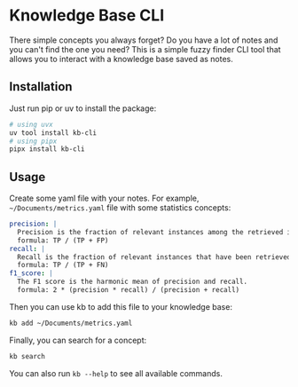 # Knowledge Base CLI

There simple concepts you always forget? Do you have a lot of notes and you can't find the one you need?
This is a simple fuzzy finder CLI tool that allows you to interact with a knowledge base saved as notes.

## Installation

Just run pip or uv to install the package:

```bash
# using uvx
uv tool install kb-cli
# using pipx
pipx install kb-cli
```

## Usage

Create some yaml file with your notes.
For example, `~/Documents/metrics.yaml` file with some statistics concepts:

```yaml
precision: |
  Precision is the fraction of relevant instances among the retrieved instances.
  formula: TP / (TP + FP)
recall: |
  Recall is the fraction of relevant instances that have been retrieved over the total amount of relevant instances.
  formula: TP / (TP + FN)
f1_score: |
  The F1 score is the harmonic mean of precision and recall.
  formula: 2 * (precision * recall) / (precision + recall)
```

Then you can use kb to add this file to your knowledge base:

```bash
kb add ~/Documents/metrics.yaml
```

Finally, you can search for a concept:

```bash
kb search
```

You can also run `kb --help` to see all available commands.
